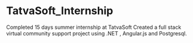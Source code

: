 # TatvaSoft_Internship
Completed 15 days summer internship at TatvaSoft
Created a full stack virtual community support project using .NET , Angular.js and Postgresql.
